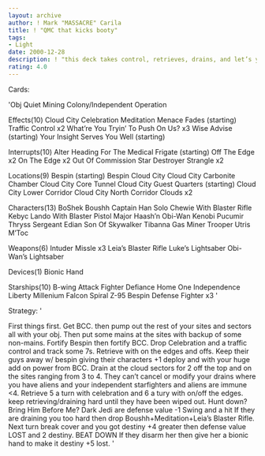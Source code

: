 ```yaml
---
layout: archive
author: ! Mark "MASSACRE" Carila
title: ! "QMC that kicks booty"
tags:
- Light
date: 2000-12-28
description: ! "this deck takes control, retrieves, drains, and let’s you relax."
rating: 4.0
---
```

Cards: 

'Obj
Quiet Mining Colony/Independent Operation

Effects(10)
Cloud City Celebration
Meditation
Menace Fades (starting)
Traffic Control x2
What’re You Tryin’ To Push On Us? x3
Wise Advise (starting)
Your Insight Serves You Well (starting)

Interrupts(10)
Alter
Heading For The Medical Frigate (starting)
Off The Edge x2
On The Edge x2
Out Of Commission
Star Destroyer
Strangle x2

Locations(9)
Bespin (starting)
Bespin Cloud City
Cloud City Carbonite Chamber
Cloud City Core Tunnel
Cloud City Guest Quarters (starting)
Cloud City Lower Corridor
Cloud City North Corridor
Clouds x2

Characters(13)
BoShek
Boushh
Captain Han Solo
Chewie With Blaster Rifle
Kebyc
Lando With Blaster Pistol
Major Haash’n
Obi-Wan Kenobi
Pucumir Thryss
Sergeant Edian
Son Of Skywalker
Tibanna Gas Miner
Trooper Utris M’Toc

Weapons(6)
Intuder Missle x3
Leia’s Blaster Rifle
Luke’s Lightsaber
Obi-Wan’s Lightsaber

Devices(1)
Bionic Hand

Starships(10)
B-wing Attack Fighter
Defiance
Home One
Independence
Liberty
Millenium Falcon
Spiral
Z-95 Bespin Defense Fighter x3
'

Strategy: '

First things first. Get BCC. then pump out the rest of your sites and sectors all with your obj.
Then put some mains at the sites with backup of some non-mains. Fortify Bespin then fortify BCC.
Drop Celebration and a traffic control and track some 7s. Retrieve with on the edges and offs. Keep their guys away w/ bespin giving their characters +1 deploy and with your huge add on power from BCC. Drain at the cloud sectors for 2 off the top and on the sites ranging from 3 to 4.
They can’t cancel or modify your drains where you have aliens and your independent starfighters and aliens are immune <4. Retrieve 5 a turn with celebration and 6 a tury with on/off the edges. keep retrieving/draining hard until they have been wiped out. Hunt down? Bring Him Before Me? Dark Jedi are defense value -1 Swing and a hit
If they are draining you too hard then drop Boushh+Meditation+Leia’s Blaster Rifle. Next turn break cover and you got destiny +4 greater then defense value LOST and 2 destiny. BEAT DOWN If they disarm her then give her a bionic hand to make it destiny +5 lost. '
